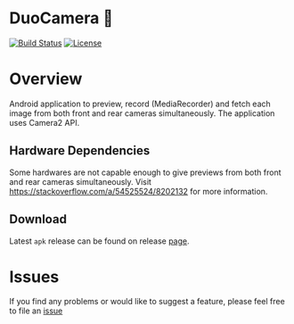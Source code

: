 # DuoCamera 🚀 

[![Build Status][build-status-svg]][build-status-link]
[![License](https://img.shields.io/badge/license-Apache%202-4EB1BA.svg?style=flat-square)](https://www.apache.org/licenses/LICENSE-2.0.html)


# Overview

Android application to preview, record (MediaRecorder) and fetch each image from both front and rear cameras simultaneously. The application uses Camera2 API.


## Hardware Dependencies
Some hardwares are not capable enough to give previews from both front and rear cameras simultaneously.
Visit https://stackoverflow.com/a/54525524/8202132 for more information.

## Download

Latest `apk` release can be found on release [page](https://github.com/iglaweb/DuoCamera/releases).

# Issues

If you find any problems or would like to suggest a feature, please
feel free to file an [issue](https://github.com/iglaweb/DuoCamera/issues)


 [build-status-svg]: https://travis-ci.com/iglaweb/DuoCamera.svg?branch=master
 [build-status-link]: https://travis-ci.com/github/iglaweb/DuoCamera
 [license-svg]: https://img.shields.io/badge/license-APACHE-lightgrey.svg
 [license-link]: https://github.com/iglaweb/DuoCamera/blob/master/LICENSE